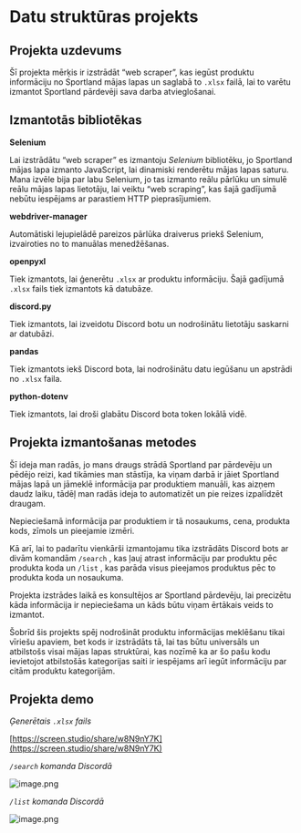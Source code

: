 # Datu struktūras projekts

## Projekta uzdevums

Šī projekta mērķis ir izstrādāt “web scraper”, kas iegūst produktu informāciju no Sportland mājas lapas un saglabā to `.xlsx` failā, lai to varētu izmantot Sportland pārdevēji sava darba atvieglošanai.

## Izmantotās bibliotēkas

**Selenium**

Lai izstrādātu “web scraper” es izmantoju *Selenium* bibliotēku, jo Sportland mājas lapa izmanto JavaScript, lai dinamiski renderētu mājas lapas saturu. Mana izvēle bija par labu Selenium, jo tas izmanto reālu pārlūku un simulē reālu mājas lapas lietotāju, lai veiktu “web scraping”, kas šajā gadījumā nebūtu iespējams ar parastiem HTTP pieprasījumiem.

**webdriver-manager**

Automātiski lejupielādē pareizos pārlūka draiverus priekš Selenium, izvairoties no to manuālas menedžēšanas.

**openpyxl**

Tiek izmantots, lai ģenerētu `.xlsx` ar produktu informāciju. Šajā gadījumā `.xlsx` fails tiek izmantots kā datubāze.

**discord.py**

Tiek izmantots, lai izveidotu Discord botu un nodrošinātu lietotāju saskarni ar datubāzi.

**pandas**

Tiek izmantots iekš Discord bota, lai nodrošinātu datu iegūšanu un apstrādi no `.xlsx` faila.

**python-dotenv**

Tiek izmantots, lai droši glabātu Discord bota token lokālā vidē.

## Projekta izmantošanas metodes

Šī ideja man radās, jo mans draugs strādā Sportland par pārdevēju un pēdējo reizi, kad tikāmies man stāstīja, ka viņam darbā ir jāiet Sportland mājas lapā un jāmeklē informācija par produktiem manuāli, kas aizņem daudz laiku, tādēļ man radās ideja to automatizēt un pie reizes izpalīdzēt draugam.

Nepieciešamā informācija par produktiem ir tā nosaukums, cena, produkta kods, zīmols un pieejamie izmēri.

Kā arī, lai to padarītu vienkārši izmantojamu tika izstrādāts Discord bots ar divām komandām `/search` , kas ļauj atrast informāciju par produktu pēc produkta koda un `/list` , kas parāda visus pieejamos produktus pēc to produkta koda un nosaukuma.

Projekta izstrādes laikā es konsultējos ar Sportland pārdevēju, lai precizētu kāda informācija ir nepieciešama un kāds būtu viņam ērtākais veids to izmantot.

Šobrīd šis projekts spēj nodrošināt produktu informācijas meklēšanu tikai vīriešu apaviem, bet kods ir izstrādāts tā, lai tas būtu universāls un atbilstošs visai mājas lapas struktūrai, kas nozīmē ka ar šo pašu kodu ievietojot atbilstošās kategorijas saiti ir iespējams arī iegūt informāciju par citām produktu kategorijām.

## Projekta demo

*Ģenerētais `.xlsx` fails*

[https://screen.studio/share/w8N9nY7K](https://screen.studio/share/w8N9nY7K)

*`/search` komanda Discordā*

![image.png](https://file.notion.so/f/f/be891d8f-650c-40d7-a0ea-25392dfc9697/fc0471e6-f389-4236-b799-585b669f6290/image.png?table=block&id=1f241c33-ee73-80f2-9484-cd8656410933&spaceId=be891d8f-650c-40d7-a0ea-25392dfc9697&expirationTimestamp=1747267200000&signature=JQLis9pYJoQ1Q3CH7FGTeBSRsd95o7-jwujadB3I4h4&downloadName=image.png)

*`/list` komanda Discordā*

![image.png](https://file.notion.so/f/f/be891d8f-650c-40d7-a0ea-25392dfc9697/0c75a77e-6ce1-4984-8b36-8e3bb0712d67/image.png?table=block&id=1f241c33-ee73-808d-bce1-d2b47afe3545&spaceId=be891d8f-650c-40d7-a0ea-25392dfc9697&expirationTimestamp=1747267200000&signature=JWnvAiu5CmVWDvsNNY4-sf9uI1GEb-mo53HZ0v-LGqs&downloadName=image.png)
